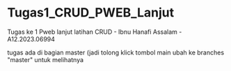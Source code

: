 # Tugas1_CRUD_PWEB_Lanjut
Tugas ke 1 Pweb lanjut latihan CRUD - Ibnu Hanafi Assalam - A12.2023.06994

tugas ada di bagian master (jadi tolong klick tombol main ubah ke branches  "master" untuk melihatnya
